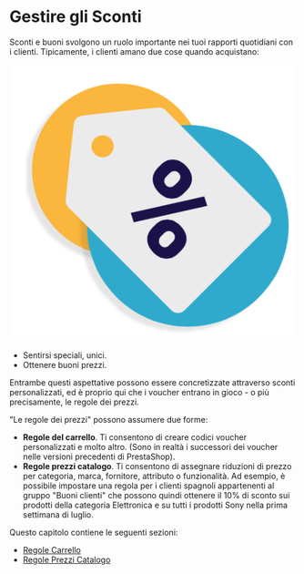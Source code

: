 # Gestire gli Sconti

Sconti e buoni svolgono un ruolo importante nei tuoi rapporti quotidiani con i clienti. Tipicamente, i clienti amano due cose quando acquistano:

![](../../../../.gitbook/assets/54267179.png)

* Sentirsi speciali, unici.
* Ottenere buoni prezzi.

Entrambe questi aspettative possono essere concretizzate attraverso sconti personalizzati, ed è proprio qui che i voucher entrano in gioco - o più precisamente, le regole dei prezzi.

"Le regole dei prezzi" possono assumere due forme:

* **Regole del carrello**. Ti consentono di creare codici voucher personalizzati e molto altro. \(Sono in realtà i successori dei voucher nelle versioni precedenti di PrestaShop\).
* **Regole prezzi catalogo**. Ti consentono di assegnare riduzioni di prezzo per categoria, marca, fornitore, attributo o funzionalità. Ad esempio, è possibile impostare una regola per i clienti spagnoli appartenenti al gruppo "Buoni clienti" che possono quindi ottenere il 10% di sconto sui prodotti della categoria Elettronica e su tutti i prodotti Sony nella prima settimana di luglio. 

Questo capitolo contiene le seguenti sezioni:

* [Regole Carrello](regole-carrello.md)
* [Regole Prezzi Catalogo](regole-prezzi-catalogo.md)

